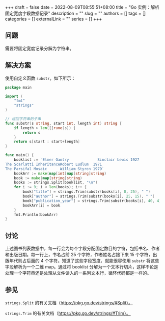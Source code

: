 +++ 
draft = false
date = 2022-08-09T08:55:51+08:00
title = "Go 实例：解析固定宽度字段数据记录"
description = ""
slug = ""
authors = []
tags = []
categories = []
externalLink = ""
series = []
+++

## 问题

需要将固定宽度记录分解为字符串。

## 解决方案

使用自定义函数 `substr`，如下所示：

```go
package main

import (
	"fmt"
	"strings"
)

// 返回字符串的子串
func substr(s string, start int, length int) string {
	if length > len([]rune(s)) {
		return s
	}
	return s[start : start+length]
}

func main() {
	booklist := `Elmer Gantry             Sinclair Lewis 1927
The Scarlatti InheritanceRobert Ludlum  1971
The Parsifal Mosaic      William Styron 1979`
	bookArr := make(map[int]map[string]string)
	book := make(map[string]string)
	books := strings.Split(booklist, "\n")
	for i := 0; i < len(books); i++ {
		book["title"] = strings.Trim(substr(books[i], 0, 25), " ")
		book["author"] = strings.Trim(substr(books[i], 25, 15), " ")
		book["publication_year"] = strings.Trim(substr(books[i], 40, 4), " ")
		bookArr[i] = book
	}
	fmt.Println(bookArr)
}
```

## 讨论

上述图书列表数据中，每一行会为每个字段分配固定数目的字符，包括书名、作者和出版日期。每一行上，书名占前 25 个字符，作者姓名占接下来 15 个字符，出版年代则占后面的 4 个字符。知道了这些字段宽度，就能很容使用 `substr` 将这些字段解析为一个二维 map。通过将 booklist 分解为一个文本行切片，这样不论是处理一个字符串还是处理从文件读入的一系列文本行，循环代码都是一样的。

## 参见

`strings.Split` 的有关文档（https://pkg.go.dev/strings/#Split）。

`strings.Trim` 的有关文档（https://pkg.go.dev/strings/#Trim）。
